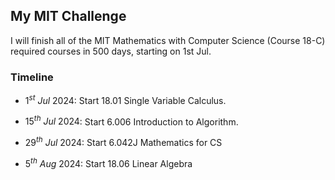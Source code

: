 ## My MIT Challenge

I will finish all of the MIT Mathematics with Computer Science (Course 18-C) required courses in 500 days, starting on 1st Jul.

### Timeline

- $1^{st}\ Jul\ 2024$: Start 18.01 Single Variable Calculus.

- $15^{th}\ Jul\ 2024$: Start 6.006 Introduction to Algorithm.

- $29^{th}\ Jul\ 2024$: Start 6.042J Mathematics for CS

- $5^{th}\ Aug\ 2024$: Start 18.06 Linear Algebra